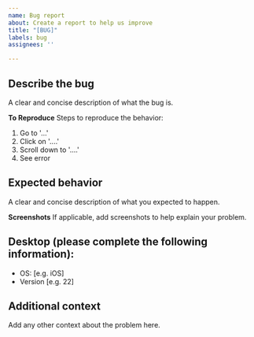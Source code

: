 ```yaml
---
name: Bug report
about: Create a report to help us improve
title: "[BUG]"
labels: bug
assignees: ''

---
```


## Describe the bug
A clear and concise description of what the bug is.

**To Reproduce**
Steps to reproduce the behavior:
1. Go to '...'
2. Click on '....'
3. Scroll down to '....'
4. See error

## Expected behavior
A clear and concise description of what you expected to happen.

**Screenshots**
If applicable, add screenshots to help explain your problem.

## Desktop (please complete the following information):
- OS: [e.g. iOS]
- Version [e.g. 22]

## Additional context
Add any other context about the problem here.
